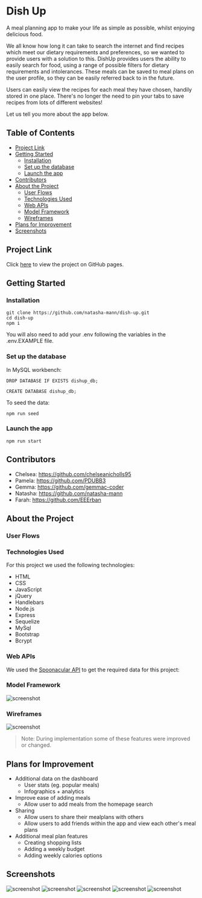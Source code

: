 <h1> Dish Up  </h1>

A meal planning app to make your life as simple as possible, whilst enjoying delicious food.

We all know how long it can take to search the internet and find recipes which meet our dietary requirements and preferences, so we wanted to provide users with a solution to this. DishUp provides users the ability to easily search for food, using a range of possible filters for dietary requirements and intolerances. These meals can be saved to meal plans on the user profile, so they can be easily referred back to in the future.

Users can easily view the recipes for each meal they have chosen, handily stored in one place. There's no longer the need to pin your tabs to save recipes from lots of different websites!

Let us tell you more about the app below.

<h2> Table of Contents </h2>

- [Project Link](#project-link)
- [Getting Started](#getting-started)
  - [Installation](#installation)
  - [Set up the database](#set-up-the-database)
  - [Launch the app](#launch-the-app)
- [Contributors](#contributors)
- [About the Project](#about-the-project)
  - [User Flows](#user-flows)
  - [Technologies Used](#technologies-used)
  - [Web APIs](#web-apis)
  - [Model Framework](#model-framework)
  - [Wireframes](#wireframes)
- [Plans for Improvement](#plans-for-improvement)
- [Screenshots](#screenshots)

## Project Link

Click [here](https://natasha-mann.github.io/dish-up/) to view the project on GitHub pages.

## Getting Started

### Installation

```
git clone https://github.com/natasha-mann/dish-up.git
cd dish-up
npm i
```

You will also need to add your .env following the variables in the .env.EXAMPLE file.

### Set up the database

In MySQL workbench:

```
DROP DATABASE IF EXISTS dishup_db;

CREATE DATABASE dishup_db;
```

To seed the data:

```
npm run seed
```

### Launch the app

```
npm run start
```

## Contributors

- Chelsea: https://github.com/chelseanicholls95
- Pamela: https://github.com/PDUBB3
- Gemma: https://github.com/gemmac-coder
- Natasha: https://github.com/natasha-mann
- Farah: https://github.com/EEErban

## About the Project

### User Flows

### Technologies Used

For this project we used the following technologies:

- HTML
- CSS
- JavaScript
- jQuery
- Handlebars
- Node.js
- Express
- Sequelize
- MySql
- Bootstrap
- Bcrypt

### Web APIs

We used the [Spoonacular API](https://spoonacular.com/food-api) to get the required data for this project:

### Model Framework

![screenshot](./public/assets/images/models-ERD.png)

### Wireframes

![screenshot](./public/assets/images/wireframes.gif)

> Note:
> During implementation some of these features were improved or changed.

## Plans for Improvement

- Additional data on the dashboard
  - User stats (eg. popular meals)
  - Infographics + analytics
- Improve ease of adding meals
  - Allow user to add meals from the homepage search
- Sharing
  - Allow users to share their mealplans with others
  - Allow users to add friends within the app and view each other's meal plans
- Additional meal plan features
  - Creating shopping lists
  - Adding a weekly budget
  - Adding weekly calories options

## Screenshots

![screenshot](./public/assets/screenshots/landing-page.png)
![screenshot](./public/assets/screenshots/home-page.png)
![screenshot](./public/assets/screenshots/dashboard.png)
![screenshot](./public/assets/screenshots/mealplan.png)
![screenshot](./public/assets/screenshots/all-meals.png)
